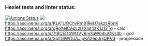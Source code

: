 ### Hexlet tests and linter status:
[![Actions Status](https://github.com/unforgiven30/php-project-45/workflows/hexlet-check/badge.svg)](https://github.com/unforgiven30/php-project-45/actions)
<a href="https://codeclimate.com/github/unforgiven30/php-project-45/maintainability"><img src="https://api.codeclimate.com/v1/badges/d46286e335c0554c328a/maintainability" /></a>
https://asciinema.org/a/KLK1UOChvRm81ReU7akzaRbnK
https://asciinema.org/a/gRpXelCApLzIzXnz4zK1J12Tg - calc
https://asciinema.org/a/7tBQED4WUVyBmXaWb4IuOKz4b - gcd
https://asciinema.org/a/3g2OlWDUAJipKA2epJrjjQKVd - progression
